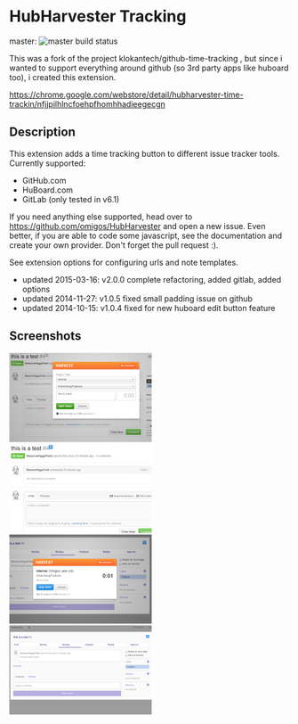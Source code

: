 HubHarvester Tracking
=====================

master: ![master build status](https://api.travis-ci.org/omigos/HubHarvester.svg)

This was a fork of the project klokantech/github-time-tracking , but since i wanted to support
everything around github (so 3rd party apps like huboard too), i created this extension.  

https://chrome.google.com/webstore/detail/hubharvester-time-trackin/nfjjpilhlncfoehpfhomhhadieegecgn

## Description

This extension adds a time tracking button to different issue tracker tools. Currently supported:

- GitHub.com
- HuBoard.com
- GitLab (only tested in v6.1)

If you need anything else supported, head over to https://github.com/omigos/HubHarvester and open a new issue. Even better, if you are able to code some javascript, see the documentation and create your own provider. Don't forget the pull request :). 

See extension options for configuring urls and note templates.

* updated 2015-03-16: v2.0.0 complete refactoring, added gitlab, added options
* updated 2014-11-27: v1.0.5 fixed small padding issue on github
* updated 2014-10-15: v1.0.4 fixed for new huboard edit button feature

## Screenshots

<img src="/assets/screenshots/github-issue-activate.png" width="256px" height="160px" />
<img src="/assets/screenshots/github-issue-active.png" width="256px" height="160px" />
<img src="/assets/screenshots/huboard-issue-activate.png" width="256px" height="160px" />
<img src="/assets/screenshots/huboard-issue-active.png" width="256px" height="160px" />
